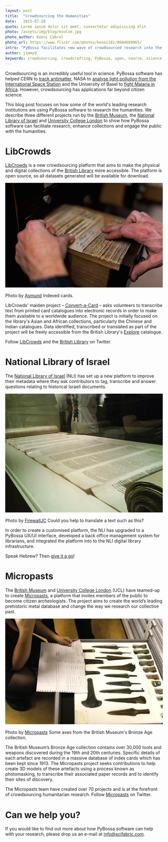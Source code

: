 ```yaml
---
layout: post
title:  "Crowdsourcing the Humanities"
date:   2015-07-20 
quote: Lorem ipsum dolor sit amet, consectetur adipisicing elit
photo: /assets/img/blog/evolve.jpg
photo_author: Keoni Cabral
photo_url: https://www.flickr.com/photos/keoni101/8084689965/
intro: "PyBossa facilitates new wave of crowdsourced research into the humanities"
author: jimmyd
keywords: crowdsourcing, crowdcrafting, PyBossa, open, source, science, citizen, opensource, music, cognitive, image, pattern, recognition, sound 
---
```


Crowdsourcing is an incredibly useful tool in science. PyBossa software has helped CERN to [track antimatter](http://pybossa.com/blog/2015/03/01/Antimatter/), NASA to [analyse light pollution from the International Space Station](http://pybossa.com/blog/2014/07/23/Cities_at_Night/) and the University of Basel to [fight Malaria in Africa](http://pybossa.com/blog/2014/10/03/Rural_Geolocator/). However, crowdsourcing has applications far beyond citizen science.

This blog post focuses on how some of the world's leading research institutions are using PyBossa software to research the humanities. We describe three different projects run by the [British Museum](http://www.britishmuseum.org/), the [National Library of Israel](http://www.nlics.org/) and [University College London](http://www.ucl.ac.uk/) to show how PyBossa software can facilitate research, enhance collections and engage the public with the humanities.

# LibCrowds

[LibCrowds](http://www.libcrowds.com/) is a new crowdsourcing platform that aims to make the physical and digital collections of the [British Library](http://www.bl.uk/) more accessible. The platform is open source, so all datasets generated will be available for download.

![alttext](/assets/img/blog/IndexCards.jpg "Courtesy of Asmund")
<p class="post-caption">Photo by <a href="https://www.flickr.com/photos/aasmund/5993042392/in/photolist-7XcTiQ-aEDMSr-AZmBP-a8zUH7-hT9z3h-mVG2p-eKApQ-7c4zmn-2SsHds-e3v2p-62GZsv-dTWkg-69xbpZ-9tRn2x-6Y64Dj-7GjptE-8PQRst-6rp3Eb-2mP3PU-5VkjyT-hvCx9">Asmund</a> Indexed cards.</p>

LibCrowds' maiden project – [Convert-a-Card](http://www.libcrowds.com/project/category/convert-a-card/) – asks volunteers to transcribe text from printed card catalogues into electronic records in order to make them available to a worldwide audience. The project is initially focused on the library's Asian and African collections, particularly the Chinese and Indian catalogues. Data identified, transcribed or translated as part of the project will be freely accessible from the British Library's [Explore](http://explore.bl.uk/primo_library/libweb/action/search.do?dscnt=1&dstmp=1437390432340&vid=BLVU1&fromLogin=true) catalogue.

Follow [LibCrowds](https://twitter.com/LibCrowds) and the [British Library](https://twitter.com/britishlibrary) on Twitter.

# National Library of Israel

The [National Library of Israel](http://www.nlics.org/) (NLI) has set up a new platform to improve their metadata where they ask contributors to tag, transcribe and answer questions relating to historical Israeli documents. 

![alttext](/assets/img/blog/HebrewText.jpg "Courtesy of FirewallJC")
<p class="post-caption">Photo by <a href="https://www.flickr.com/photos/firewalljc/3933346067/in/photolist-6ZzqKv-6ZDrBo-5uHZVL-d3XQJ-hzSk5F-5Zd2rK-75HWy7-8uyCrj-3rrEMd-5vKdF7-9QPUV7-5raBur-dX5NEj-4EpFVX-Phzxp-79U5nw-7gwjqu-9HUUkY-5Y9GoZ-6ci8Z2-kq8xXx-icEnss-ice7YB-8AMPRM-q6C1vd-6aucEF-5Zhepu-7gwuh5-5FmTqq-qmURat-d2naob-hGopDW-qEJSdT-qe4GsK-qr8rd4-qr8qZZ-pu96WL-qr8p2F-q5vXcD-7vp5SF-qobouk-4avqhB-ay3aut-eb9TCG-eb9TdU-eb9ST5-eb9StS-2Vrtjd-6kvQLh-5ZpKnK">FirewallJC</a> Could you help to translate a text such as this?</p>

In order to create a customised platform, the NLI has upgraded to a PyBossa UX/UI interface, developed a back office management system for librarians, and integrated the platform into to the NLI digital library infrastructure.

Speak Hebrew? Then [give it a go](http://www.nlics.org/)!

# Micropasts

The [British Museum](http://www.britishmuseum.org/) and [University College London](http://www.ucl.ac.uk/) (UCL) have teamed-up to create [Micropasts](http://micropasts.org/), a platform that invites members of the public to become citizen archeologists. The project aims to create the world’s leading prehistoric metal database and change the way we research our collective past.

![alttext](/assets/img/blog/axes.jpeg "Courtesy of Micropasts")
<p class="post-caption">Photo by <a href="http://micropasts.org/">Micropasts</a> Some axes from the British Museum's Bronze Age collection.</p>

The British Museum’s Bronze Age collection contains over 30,000 tools and weapons discovered during the 19th and 20th centuries. Specific details of each artefact are recorded in a massive database of index cards which has been kept since 1913. The Micropasts project seeks contributions to help create 3D models of these artefacts using a process known as photomasking, to transcribe their associated paper records and to identify their sites of discovery.

The Micropasts team have created over 70 projects and is at the forefront of crowdsourcing humanitarian research. Follow [Micropasts](https://twitter.com/MicroPasts) on Twitter.  

# Can we help you?
 
If you would like to find out more about how PyBossa software can help with your research, please drop us an e-mail at info@scifabric.com.



